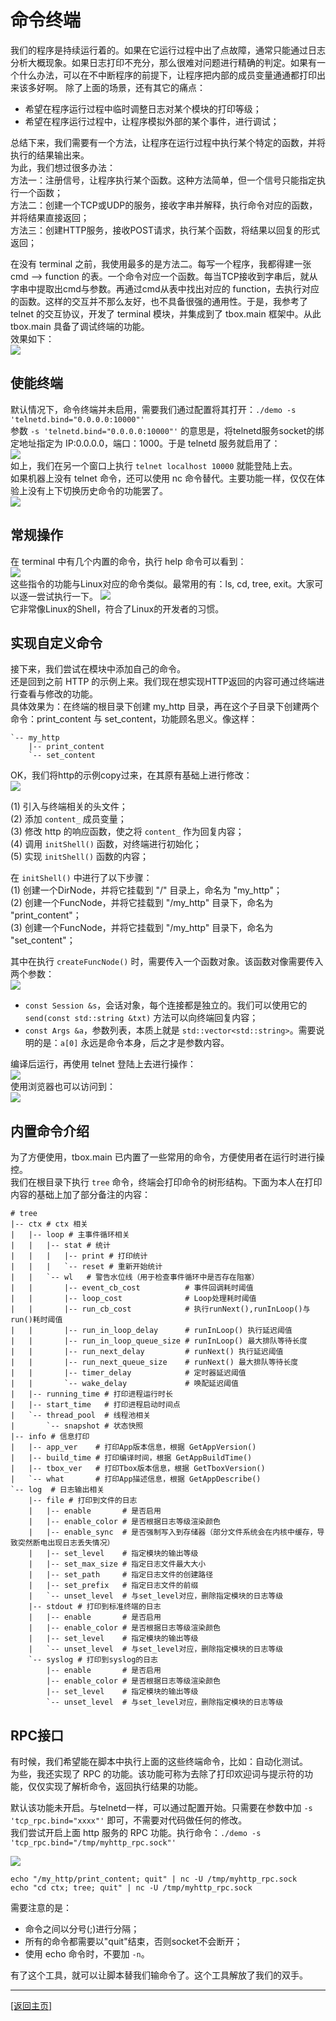 # 命令终端

我们的程序是持续运行着的。如果在它运行过程中出了点故障，通常只能通过日志分析大概现象。如果日志打印不充分，那么很难对问题进行精确的判定。如果有一个什么办法，可以在不中断程序的前提下，让程序把内部的成员变量通通都打印出来该多好啊。
除了上面的场景，还有其它的痛点：  
- 希望在程序运行过程中临时调整日志对某个模块的打印等级；  
- 希望在程序运行过程中，让程序模拟外部的某个事件，进行调试；  

总结下来，我们需要有一个方法，让程序在运行过程中执行某个特定的函数，并将执行的结果输出来。  
为此，我们想过很多办法：  
方法一：注册信号，让程序执行某个函数。这种方法简单，但一个信号只能指定执行一个函数；  
方法二：创建一个TCP或UDP的服务，接收字串并解释，执行命令对应的函数，并将结果直接返回；  
方法三：创建HTTP服务，接收POST请求，执行某个函数，将结果以回复的形式返回；  

在没有 terminal 之前，我使用最多的是方法二。每写一个程序，我都得建一张 cmd --> function 的表。一个命令对应一个函数。每当TCP接收到字串后，就从字串中提取出cmd与参数。再通过cmd从表中找出对应的 function，去执行对应的函数。这样的交互并不那么友好，也不具备很强的通用性。于是，我参考了 telnet 的交互协议，开发了 terminal 模块，并集成到了 tbox.main 框架中。从此 tbox.main 具备了调试终端的功能。  
效果如下：  
![](images/034-terminal-show.gif)  

## 使能终端
默认情况下，命令终端并未启用，需要我们通过配置将其打开：`./demo -s 'telnetd.bind="0.0.0.0:10000"'`  
参数 `-s 'telnetd.bind="0.0.0.0:10000"'` 的意思是，将telnetd服务socket的绑定地址指定为 IP:0.0.0.0，端口：1000。于是 telnetd 服务就启用了：  
![](images/034-enable-telnetd.png)  
如上，我们在另一个窗口上执行 `telnet localhost 10000` 就能登陆上去。  
如果机器上没有 telnet 命令，还可以使用 nc 命令替代。主要功能一样，仅仅在体验上没有上下切换历史命令的功能罢了。  
![](images/035-use-nc-login-telnetd.png)  

## 常规操作
在 terminal 中有几个内置的命令，执行 help 命令可以看到：  
![](images/036-terminal-help.png)  
这些指令的功能与Linux对应的命令类似。最常用的有：ls, cd, tree, exit。大家可以逐一尝试执行一下。
![](images/037-use-terminal.png)  
它非常像Linux的Shell，符合了Linux的开发者的习惯。

## 实现自定义命令
接下来，我们尝试在模块中添加自己的命令。  
还是回到之前 HTTP 的示例上来。我们现在想实现HTTP返回的内容可通过终端进行查看与修改的功能。  
具体效果为：在终端的根目录下创建 my_http 目录，再在这个子目录下创建两个命令：print_content 与 set_content，功能顾名思义。像这样：  
```
`-- my_http
    |-- print_content
    `-- set_content
```

OK，我们将http的示例copy过来，在其原有基础上进行修改：  
![](040-http-server-terminal-code.png)  

(1) 引入与终端相关的头文件；  
(2) 添加 `content_` 成员变量；  
(3) 修改 http 的响应函数，使之将 `content_` 作为回复内容；  
(4) 调用 `initShell()` 函数，对终端进行初始化；  
(5) 实现 `initShell()` 函数的内容；  

在 `initShell()` 中进行了以下步骤：  
(1) 创建一个DirNode，并将它挂载到 "/" 目录上，命名为 "my_http"；  
(2) 创建一个FuncNode，并将它挂载到 "/my_http" 目录下，命名为 "print_content"；  
(3) 创建一个FuncNode，并将它挂载到 "/my_http" 目录下，命名为 "set_content"；  

其中在执行 `createFuncNode()` 时，需要传入一个函数对象。该函数对像需要传入两个参数：  
![](images/041-terminal-args.png)  

- `const Session &s`，会话对象，每个连接都是独立的。我们可以使用它的 `send(const std::string &txt)` 方法可以向终端回复内容；
- `const Args &a`，参数列表，本质上就是 `std::vector<std::string>`。需要说明的是：`a[0]` 永远是命令本身，后之才是参数内容。

编译后运行，再使用 telnet 登陆上去进行操作：  
![](038-http-server-terminal.png)  
使用浏览器也可以访问到：  
![](039-http-server-terminal-2.png)

## 内置命令介绍
为了方便使用，tbox.main 已内置了一些常用的命令，方便使用者在运行时进行操控。  
我们在根目录下执行 `tree` 命令，终端会打印命令的树形结构。下面为本人在打印内容的基础上加了部分备注的内容：  
```
# tree
|-- ctx # ctx 相关
|   |-- loop # 主事件循环相关
|   |   |-- stat # 统计
|   |   |   |-- print # 打印统计
|   |   |   `-- reset # 重新开始统计
|   |   `-- wl   # 警告水位线（用于检查事件循环中是否存在阻塞）
|   |       |-- event_cb_cost          # 事件回调耗时阈值
|   |       |-- loop_cost              # Loop处理耗时阈值
|   |       |-- run_cb_cost            # 执行runNext(),runInLoop()与run()耗时阈值
|   |       |-- run_in_loop_delay      # runInLoop() 执行延迟阈值
|   |       |-- run_in_loop_queue_size # runInLoop() 最大排队等待长度
|   |       |-- run_next_delay         # runNext() 执行延迟阈值
|   |       |-- run_next_queue_size    # runNext() 最大排队等待长度
|   |       |-- timer_delay            # 定时器延迟阈值
|   |       `-- wake_delay             # 唤配延迟阈值
|   |-- running_time # 打印进程运行时长
|   |-- start_time   # 打印进程启动时间点
|   `-- thread_pool  # 线程池相关
|       `-- snapshot # 状态快照
|-- info # 信息打印
|   |-- app_ver    # 打印App版本信息，根据 GetAppVersion()
|   |-- build_time # 打印编译时间，根据 GetAppBuildTime()
|   |-- tbox_ver   # 打印Tbox版本信息，根据 GetTboxVersion()
|   `-- what       # 打印App描述信息，根据 GetAppDescribe()
`-- log  # 日志输出相关
    |-- file # 打印到文件的日志
    |   |-- enable       # 是否启用
    |   |-- enable_color # 是否根据日志等级渲染颜色
    |   |-- enable_sync  # 是否强制写入到存储器（部分文件系统会在内核中缓存，导致突然断电出现日志丢失情况）
    |   |-- set_level    # 指定模块的输出等级
    |   |-- set_max_size # 指定日志文件最大大小
    |   |-- set_path     # 指定日志文件的创建路径
    |   |-- set_prefix   # 指定日志文件的前缀
    |   `-- unset_level  # 与set_level对应，删除指定模块的日志等级
    |-- stdout # 打印到标准终端的日志
    |   |-- enable       # 是否启用
    |   |-- enable_color # 是否根据日志等级渲染颜色
    |   |-- set_level    # 指定模块的输出等级
    |   `-- unset_level  # 与set_level对应，删除指定模块的日志等级
    `-- syslog # 打印到syslog的日志
        |-- enable       # 是否启用
        |-- enable_color # 是否根据日志等级渲染颜色
        |-- set_level    # 指定模块的输出等级
        `-- unset_level  # 与set_level对应，删除指定模块的日志等级
```

## RPC接口
有时候，我们希望能在脚本中执行上面的这些终端命令，比如：自动化测试。  
为些，我还实现了 RPC 的功能。该功能可称为去除了打印欢迎词与提示符的功能，仅仅实现了解析命令，返回执行结果的功能。  

默认该功能未开启。与telnetd一样，可以通过配置开始。只需要在参数中加 `-s 'tcp_rpc.bind="xxxx"'` 即可，不需要对代码做任何的修改。  
我们尝试开启上面 http 服务的 RPC 功能。执行命令：`./demo -s 'tcp_rpc.bind="/tmp/myhttp_rpc.sock"'`  

![](images/042-rpc.png)  
```
echo "/my_http/print_content; quit" | nc -U /tmp/myhttp_rpc.sock
echo "cd ctx; tree; quit" | nc -U /tmp/myhttp_rpc.sock
```

需要注意的是：
- 命令之间以分号(;)进行分隔； 
- 所有的命令都需要以"quit"结束，否则socket不会断开；  
- 使用 echo 命令时，不要加 `-n`。  

有了这个工具，就可以让脚本替我们输命令了。这个工具解放了我们的双手。

-------
[[返回主页]](README.md)
